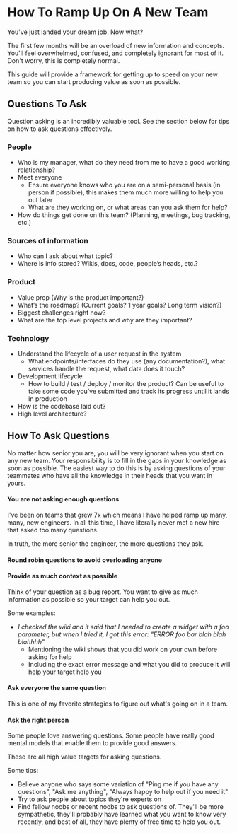 # How To Ramp Up On A New Team

You've just landed your dream job. Now what?

The first few months will be an overload of new information and concepts. You'll feel overwhelmed, confused, and completely ignorant for most of it. Don't worry, this is completely normal. 

This guide will provide a framework for getting up to speed on your new team so you can start producing value as soon as possible.


## Questions To Ask

Question asking is an incredibly valuable tool. See the section below for tips on how to ask questions effectively.

### People
 * Who is my manager, what do they need from me to have a good working relationship?
 * Meet everyone
    * Ensure everyone knows who you are on a semi-personal basis (in person if possible), this makes them much more willing to help you out later
    * What are they working on, or what areas can you ask them for help? 
  * How do things get done on this team? (Planning, meetings, bug tracking, etc.)

### Sources of information
  * Who can I ask about what topic?
  * Where is info stored? Wikis, docs, code, people’s heads, etc.?

### Product
  * Value prop (Why is the product important?)
  * What’s the roadmap? (Current goals? 1 year goals? Long term vision?)
  * Biggest challenges right now?
  * What are the top level projects and why are they important?

### Technology
  * Understand the lifecycle of a user request in the system
    * What endpoints/interfaces do they use (any documentation?), what services handle the request, what data does it touch?
  * Development lifecycle
    * How to build / test / deploy / monitor the product? Can be useful to take some code you’ve submitted and track its progress until it lands in production
  * How is the codebase laid out?
  * High level architecture?


## How To Ask Questions

No matter how senior you are, you will be very ignorant when you start on any new team. 
Your responsibility is to fill in the gaps in your knowledge as soon as possible. 
The easiest way to do this is by asking questions of your teammates who have all the knowledge in their heads that you want in yours.

#### You are not asking enough questions

I've been on teams that grew 7x which means I have helped ramp up many, many, new engineers. 
In all this time, I have literally never met a new hire that asked too many questions.

In truth, the more senior the engineer, the more questions they ask.

#### Round robin questions to avoid overloading anyone

#### Provide as much context as possible

Think of your question as a bug report. You want to give as much information as possible so your target can help you out.

Some examples:
* *I checked the wiki and it said that I needed to create a widget with a foo parameter, but when I tried it, I got this error: "ERROR foo bar blah blah blahhhh"*
  * Mentioning the wiki shows that you did work on your own before asking for help
  * Including the exact error message and what you did to produce it will help your target help you

#### Ask everyone the same question

This is one of my favorite strategies to figure out what's going on in a team. 

#### Ask the right person

Some people love answering questions. Some people have really good mental models that enable them to provide good answers.

These are all high value targets for asking questions.

Some tips:
* Believe anyone who says some variation of "Ping me if you have any questions", "Ask me anything", "Always happy to help out if you need it"
* Try to ask people about topics they're experts on
* Find fellow noobs or recent noobs to ask questions of. They'll be more sympathetic, they'll probably have learned what you want to know very recently, and best of all, they have plenty of free time to help you out.


